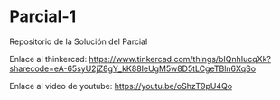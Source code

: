 # Parcial-1
Repositorio de la Solución del Parcial

Enlace al thinkercad: https://www.tinkercad.com/things/bIQnhIucqXk?sharecode=eA-65syU2jZ8gY_kK88IeUgM5w8D5tLCgeTBln6XqSo

Enlace al video de youtube: https://youtu.be/oShzT9pU4Qo  
